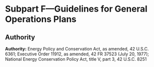 # Subpart F—Guidelines for General Operations Plans

## Authority

**Authority:** Energy Policy and Conservation Act, as amended, 42 U.S.C. 6361; Executive Order 11912, as amended, 42 FR 37523 (July 20, 1977); National Energy Conservation Policy Act, title V, part 3, 42 U.S.C. 8251 

